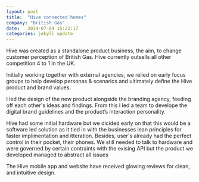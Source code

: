 ```yaml
---
layout: post
title:  "Hive connected homes"
company: "British Gas"
date:   2014-07-04 15:22:17
categories: jekyll update
---
```


Hive was created as a standalone product business, the aim, to change customer perception of British Gas. Hive currently outsells all other competition 4 to 1 in the UK.

Initially working together with external agencies, we relied on early focus groups to help develop personas & scenarios and ultimately define the Hive product and brand values. 

I led the design of the new product alongside the branding agency, feeding off each other's ideas and findings. From this I led a team to develope the digital brand guidelines and the product’s interaction personality. 

Hive had some initial hardware but we dicided early on that this would be a software led solution as it tied in with the businesses lean principles for faster implimentation and itteration. Besides, user's already had the perfect control in their pocket, their phones. We still needed to talk to hardware and were governed by certain contraints with the exising API but the product we developed managed to abstract all issues  

The Hive mobile app and website have received glowing reviews for clean, and intuitive design.